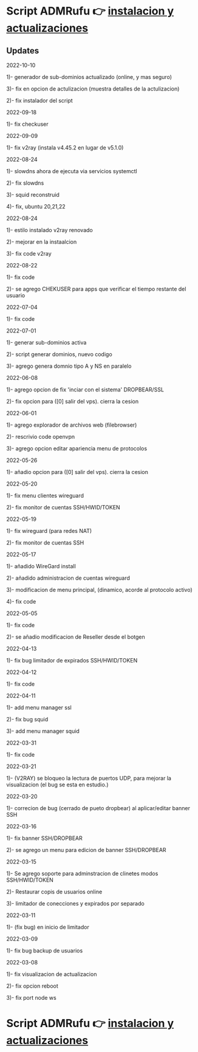 # Script ADMRufu :point_right: [instalacion y actualizaciones](https://github.com/rudi9999/ADMRufu/blob/main/README.md)

## Updates

2022-10-10

1)- generador de sub-dominios actualizado (online, y mas seguro)

3)- fix en opcion de actulizacion (muestra detalles de la actulizacion)

2)- fix instalador del script

2022-09-18

1)- fix checkuser

2022-09-09

1)- fix v2ray (instala v4.45.2 en lugar de v5.1.0)

2022-08-24

1)- slowdns ahora de ejecuta via servicios systemctl

2)- fix slowdns

3)- squid reconstruid

4)- fix, ubuntu 20,21,22

2022-08-24

1)- estilo instalado v2ray renovado

2)- mejorar en la instaalcion

3)- fix code v2ray

2022-08-22

1)- fix code

2)- se agrego CHEKUSER para apps que verificar el tiempo restante del usuario

2022-07-04

1)- fix code 

2022-07-01

1)- generar sub-dominios activa

2)- script generar dominios, nuevo codigo

3)- agrego genera domnio tipo A y NS en paralelo

2022-06-08

1)- agrego opcion de fix 'inciar con el sistema' DROPBEAR/SSL

2)- fix opcion para ([0] salir del vps). cierra la cesion

2022-06-01

1)- agrego explorador de archivos web (filebrowser)

2)- rescrivio code openvpn

3)- agrego opcion editar apariencia menu de protocolos

2022-05-26

1)- añadio opcion para ([0] salir del vps). cierra la cesion

2022-05-20

1)- fix menu clientes wireguard

2)- fix monitor de cuentas SSH/HWID/TOKEN

2022-05-19

1)- fix wireguard (para redes NAT)

2)- fix monitor de cuentas SSH

2022-05-17

1)- añadido WireGard install

2)- añadido administracion de cuentas wireguard

3)- modificacion de menu principal, (dinamico, acorde al protocolo activo)

4)- fix code

2022-05-05

1)- fix code

2)- se añadio modificacion de Reseller desde el botgen

2022-04-13

1)- fix bug limitador de expirados SSH/HWID/TOKEN

2022-04-12

1)- fix code

2022-04-11

1)- add menu manager ssl

2)- fix bug squid

3)- add menu manager squid

2022-03-31

1)- fix code

2022-03-21

1)- (V2RAY) se bloqueo la lectura de puertos UDP, para mejorar la visualizacion (el bug se esta en estudio.)

2022-03-20

1)- correcion de bug (cerrado de pueto dropbear) al aplicar/editar banner SSH

2022-03-16

1)- fix banner SSH/DROPBEAR

2)- se agrego un menu para edicion de banner SSH/DROPBEAR

2022-03-15

1)- Se agrego soporte para adminstracion de clinetes modos SSH/HWID/TOKEN

2)- Restaurar copis de usuarios online

3)- limitador de conecciones y expirados por separado

2022-03-11

1)- (fix bug) en inicio de limitador

2022-03-09

1)- fix bug backup de usuarios

2022-03-08

1)- fix visualizacion de actualizacion

2)- fix opcion reboot

3)- fix port node ws

# Script ADMRufu :point_right: [instalacion y actualizaciones](https://github.com/rudi9999/ADMRufu/blob/main/README.md)
